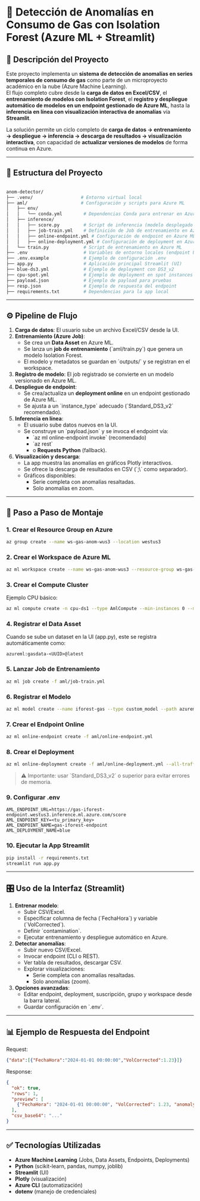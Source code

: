 # 🔎 Detección de Anomalías en Consumo de Gas con Isolation Forest (Azure ML + Streamlit)

## 📌 Descripción del Proyecto
Este proyecto implementa un **sistema de detección de anomalías en series temporales de consumo de gas** como parte de un microproyecto académico en la nube (Azure Machine Learning).  
El flujo completo cubre desde la **carga de datos en Excel/CSV**, el **entrenamiento de modelos con Isolation Forest**, el **registro y despliegue automático de modelos en un endpoint gestionado de Azure ML**, hasta la **inferencia en línea con visualización interactiva de anomalías** vía **Streamlit**.

La solución permite un ciclo completo de **carga de datos → entrenamiento → despliegue → inferencia → descarga de resultados → visualización interactiva**, con capacidad de **actualizar versiones de modelos** de forma continua en Azure.

---

## 📂 Estructura del Proyecto
```bash

anom-detector/
├── .venv/                  # Entorno virtual local
├── aml/                    # Configuración y scripts para Azure ML
│   ├── env/
│   │   └── conda.yml        # Dependencias Conda para entrenar en Azure
│   ├── inference/
│   │   ├── score.py         # Script de inferencia (modelo desplegado en endpoint)
│   │   ├── job-train.yml    # Definición de Job de entrenamiento en Azure ML
│   │   ├── online-endpoint.yml # Configuración de endpoint en Azure ML
│   │   ├── online-deployment.yml # Configuración de deployment en Azure ML
│   └── train.py             # Script de entrenamiento en Azure ML
├── .env                     # Variables de entorno locales (endpoint URL, key)
├── .env.example             # Ejemplo de configuración .env
├── app.py                   # Aplicación principal Streamlit (UI)
├── blue-ds3.yml             # Ejemplo de deployment con DS3_v2
├── cpu-spot.yml             # Ejemplo de deployment en spot instances
├── payload.json             # Ejemplo de payload para pruebas
├── resp.json                # Ejemplo de respuesta del endpoint
├── requirements.txt         # Dependencias para la app local

```

---

## ⚙️ Pipeline de Flujo
1. **Carga de datos**: El usuario sube un archivo Excel/CSV desde la UI.
2. **Entrenamiento (Azure Job)**:
   - Se crea un **Data Asset** en Azure ML.
   - Se lanza un **job de entrenamiento** (\`aml/train.py\`) que genera un modelo Isolation Forest.
   - El modelo y metadatos se guardan en \`outputs/\` y se registran en el workspace.
3. **Registro de modelo**: El job registrado se convierte en un modelo versionado en Azure ML.
4. **Despliegue de endpoint**:
   - Se crea/actualiza un **deployment online** en un endpoint gestionado de Azure ML.
   - Se ajusta a un \`instance_type\` adecuado (\`Standard_DS3_v2\` recomendado).
5. **Inferencia en línea**:
   - El usuario sube datos nuevos en la UI.
   - Se construye un \`payload.json\` y se invoca el endpoint vía:
     - \`az ml online-endpoint invoke\` (recomendado)
     - \`az rest\`
     - o **Requests Python** (fallback).
6. **Visualización y descarga**:
   - La app muestra las anomalías en gráficos Plotly interactivos.
   - Se ofrece la descarga de resultados en CSV (\`;\\` como separador).
   - Gráficos disponibles:
     - Serie completa con anomalías resaltadas.
     - Solo anomalías en zoom.

---

## 🚀 Paso a Paso de Montaje

### 1. Crear el **Resource Group** en Azure
```bash
az group create --name ws-gas-anom-wus3 --location westus3
```

### 2. Crear el **Workspace de Azure ML**
```bash
az ml workspace create --name ws-gas-anom-wus3 --resource-group ws-gas-anom-wus3 --location westus3
```

### 3. Crear el **Compute Cluster**
Ejemplo CPU básico:
```bash
az ml compute create -n cpu-ds1 --type AmlCompute --min-instances 0 --max-instances 2 --size Standard_DS2_v2
```

### 4. Registrar el **Data Asset**
Cuando se sube un dataset en la UI (app.py), este se registra automáticamente como:
```
azureml:gasdata-<UUID>@latest
```

### 5. Lanzar **Job de Entrenamiento**
```bash
az ml job create -f aml/job-train.yml
```

### 6. Registrar el **Modelo**
```bash
az ml model create --name iforest-gas --type custom_model --path azureml://jobs/<JOB_ID>/outputs/artifacts/paths/outputs/model_iforest.pkl
```

### 7. Crear el **Endpoint Online**
```bash
az ml online-endpoint create -f aml/online-endpoint.yml
```

### 8. Crear el **Deployment**
```bash
az ml online-deployment create -f aml/online-deployment.yml --all-traffic
```

> ⚠️ Importante: usar \`Standard_DS3_v2\` o superior para evitar errores de memoria.

### 9. Configurar **.env**
```env
AML_ENDPOINT_URL=https://gas-iforest-endpoint.westus3.inference.ml.azure.com/score
AML_ENDPOINT_KEY=<tu_primary_key>
AML_ENDPOINT_NAME=gas-iforest-endpoint
AML_DEPLOYMENT_NAME=blue
```

### 10. Ejecutar la **App Streamlit**
```bash
pip install -r requirements.txt
streamlit run app.py
```

---

## 🎛️ Uso de la Interfaz (Streamlit)
1. **Entrenar modelo**:
   - Subir CSV/Excel.
   - Especificar columna de fecha (\`FechaHora\`) y variable (\`VolCorrected\`).
   - Definir \`contamination\`.
   - Ejecutar entrenamiento y despliegue automático en Azure.
2. **Detectar anomalías**:
   - Subir nuevo CSV/Excel.
   - Invocar endpoint (CLI o REST).
   - Ver tabla de resultados, descargar CSV.
   - Explorar visualizaciones:
     - Serie completa con anomalías resaltadas.
     - Solo anomalías (zoom).
3. **Opciones avanzadas**:
   - Editar endpoint, deployment, suscripción, grupo y workspace desde la barra lateral.
   - Guardar configuración en \`.env\`.

---

## 📊 Ejemplo de Respuesta del Endpoint
Request:
```json
{"data":[{"FechaHora":"2024-01-01 00:00:00","VolCorrected":1.23}]}
```

Response:
```json
{
  "ok": true,
  "rows": 1,
  "preview": [
    {"FechaHora": "2024-01-01 00:00:00", "VolCorrected": 1.23, "anomaly": 1}
  ],
  "csv_base64": "..."
}
```

---

## ✅ Tecnologías Utilizadas
- **Azure Machine Learning** (Jobs, Data Assets, Endpoints, Deployments)
- **Python** (scikit-learn, pandas, numpy, joblib)
- **Streamlit** (UI)
- **Plotly** (visualización)
- **Azure CLI** (automatización)
- **dotenv** (manejo de credenciales)
